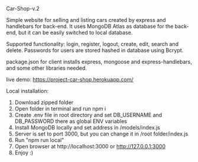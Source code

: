 Car-Shop-v.2

Simple website for selling and listing cars created by express and handlebars for back-end.
It uses MongoDB Atlas as database for the back-end, but it can be easily switched to local database.

Supported functionality: login, register, logout, create, edit, search and delete.
Passwords for users are stored hashed in database using Bcrypt.

package.json for client installs express, mongoose and express-handlebars, and some other libraries needed.

live demo: https://project-car-shop.herokuapp.com/

Local installation:

1. Download zipped folder
2. Open folder in terminal and run npm i
3. Create .env file in root directory and set DB_USERNAME and DB_PASSWORD there as global ENV variables
4. Install MongoDB locally and set address in /models/index.js
5. Server is set to port 3000, but you can change it in /root folder/index.js
6. Run "npm run local"
7. Open browser at http://localhost:3000 or http://127.0.0.1:3000
8. Enjoy :)